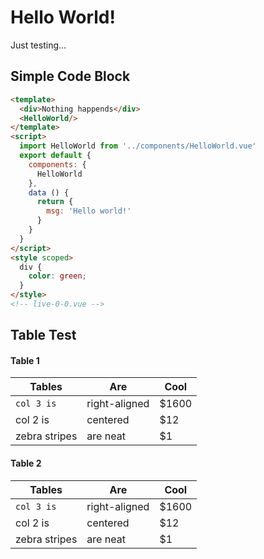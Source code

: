 # Hello World!

Just testing...

## Simple Code Block

```html
<template>
  <div>Nothing happends</div>
  <HelloWorld/>
</template>
<script>
  import HelloWorld from '../components/HelloWorld.vue'
  export default {
    components: {
      HelloWorld
    },
    data () {
      return {
        msg: 'Hello world!'
      }
    }
  }
</script>
<style scoped>
  div {
    color: green;
  }
</style>
<!-- live-0-0.vue -->
```

## Table Test

#### Table 1

| Tables         | Are           | Cool  |
| -------------- | ------------- | ----- |
| `col 3 is`     | right-aligned | $1600 |
| col 2 is       | centered      |   $12 |
| zebra stripes  | are neat      |    $1 |

#### Table 2

| Tables         | Are           | Cool  |
| -------------- | ------------- | ----- |
| `col 3 is`     | right-aligned | $1600 |
| col 2 is       | centered      |   $12 |
| zebra stripes  | are neat      |    $1 |

